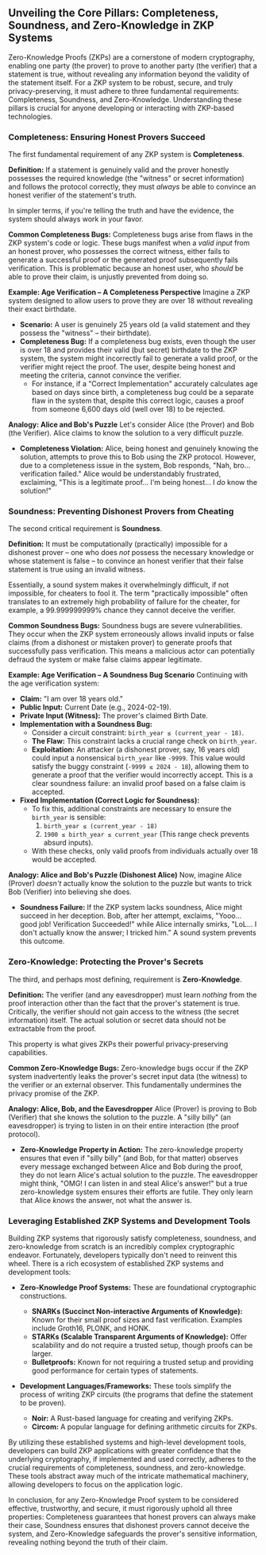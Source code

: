 ## Unveiling the Core Pillars: Completeness, Soundness, and Zero-Knowledge in ZKP Systems

Zero-Knowledge Proofs (ZKPs) are a cornerstone of modern cryptography, enabling one party (the prover) to prove to another party (the verifier) that a statement is true, without revealing any information beyond the validity of the statement itself. For a ZKP system to be robust, secure, and truly privacy-preserving, it must adhere to three fundamental requirements: Completeness, Soundness, and Zero-Knowledge. Understanding these pillars is crucial for anyone developing or interacting with ZKP-based technologies.

### Completeness: Ensuring Honest Provers Succeed

The first fundamental requirement of any ZKP system is **Completeness**.

**Definition:** If a statement is genuinely valid and the prover honestly possesses the required knowledge (the "witness" or secret information) and follows the protocol correctly, they must *always* be able to convince an honest verifier of the statement's truth.

In simpler terms, if you're telling the truth and have the evidence, the system should always work in your favor.

**Common Completeness Bugs:**
Completeness bugs arise from flaws in the ZKP system's code or logic. These bugs manifest when a *valid input* from an honest prover, who possesses the correct witness, either fails to generate a successful proof or the generated proof subsequently fails verification. This is problematic because an honest user, who *should* be able to prove their claim, is unjustly prevented from doing so.

**Example: Age Verification – A Completeness Perspective**
Imagine a ZKP system designed to allow users to prove they are over 18 without revealing their exact birthdate.
*   **Scenario:** A user is genuinely 25 years old (a valid statement and they possess the "witness" – their birthdate).
*   **Completeness Bug:** If a completeness bug exists, even though the user is over 18 and provides their valid (but secret) birthdate to the ZKP system, the system might incorrectly fail to generate a valid proof, or the verifier might reject the proof. The user, despite being honest and meeting the criteria, cannot convince the verifier.
    *   For instance, if a "Correct Implementation" accurately calculates age based on days since birth, a completeness bug could be a separate flaw in the system that, despite this correct logic, causes a proof from someone 6,600 days old (well over 18) to be rejected.

**Analogy: Alice and Bob's Puzzle**
Let's consider Alice (the Prover) and Bob (the Verifier). Alice claims to know the solution to a very difficult puzzle.
*   **Completeness Violation:** Alice, being honest and genuinely knowing the solution, attempts to prove this to Bob using the ZKP protocol. However, due to a completeness issue in the system, Bob responds, "Nah, bro... verification failed." Alice would be understandably frustrated, exclaiming, "This is a legitimate proof... I'm being honest... I *do* know the solution!"

### Soundness: Preventing Dishonest Provers from Cheating

The second critical requirement is **Soundness**.

**Definition:** It must be computationally (practically) impossible for a dishonest prover – one who does *not* possess the necessary knowledge or whose statement is false – to convince an honest verifier that their false statement is true using an invalid witness.

Essentially, a sound system makes it overwhelmingly difficult, if not impossible, for cheaters to fool it. The term "practically impossible" often translates to an extremely high probability of failure for the cheater, for example, a 99.999999999% chance they cannot deceive the verifier.

**Common Soundness Bugs:**
Soundness bugs are severe vulnerabilities. They occur when the ZKP system erroneously allows invalid inputs or false claims (from a dishonest or mistaken prover) to generate proofs that successfully pass verification. This means a malicious actor can potentially defraud the system or make false claims appear legitimate.

**Example: Age Verification – A Soundness Bug Scenario**
Continuing with the age verification system:
*   **Claim:** "I am over 18 years old."
*   **Public Input:** Current Date (e.g., 2024-02-19).
*   **Private Input (Witness):** The prover's claimed Birth Date.
*   **Implementation with a Soundness Bug:**
    *   Consider a circuit constraint: `birth_year ≤ (current_year - 18)`.
    *   **The Flaw:** This constraint lacks a crucial range check on `birth_year`.
    *   **Exploitation:** An attacker (a dishonest prover, say, 16 years old) could input a nonsensical `birth_year` like `-9999`. This value would satisfy the buggy constraint (`-9999 ≤ 2024 - 18`), allowing them to generate a proof that the verifier would incorrectly accept. This is a clear soundness failure: an invalid proof based on a false claim is accepted.
*   **Fixed Implementation (Correct Logic for Soundness):**
    *   To fix this, additional constraints are necessary to ensure the `birth_year` is sensible:
        1.  `birth_year ≤ (current_year - 18)`
        2.  `1900 ≤ birth_year ≤ current_year` (This range check prevents absurd inputs).
    *   With these checks, only valid proofs from individuals actually over 18 would be accepted.

**Analogy: Alice and Bob's Puzzle (Dishonest Alice)**
Now, imagine Alice (Prover) *doesn't* actually know the solution to the puzzle but wants to trick Bob (Verifier) into believing she does.
*   **Soundness Failure:** If the ZKP system lacks soundness, Alice might succeed in her deception. Bob, after her attempt, exclaims, "Yooo... good job! Verification Succeeded!" while Alice internally smirks, "LoL... I don't actually know the answer; I tricked him." A sound system prevents this outcome.

### Zero-Knowledge: Protecting the Prover's Secrets

The third, and perhaps most defining, requirement is **Zero-Knowledge**.

**Definition:** The verifier (and any eavesdropper) must learn *nothing* from the proof interaction other than the fact that the prover's statement is true. Critically, the verifier should not gain access to the witness (the secret information) itself. The actual solution or secret data should not be extractable from the proof.

This property is what gives ZKPs their powerful privacy-preserving capabilities.

**Common Zero-Knowledge Bugs:**
Zero-knowledge bugs occur if the ZKP system inadvertently leaks the prover's secret input data (the witness) to the verifier or an external observer. This fundamentally undermines the privacy promise of the ZKP.

**Analogy: Alice, Bob, and the Eavesdropper**
Alice (Prover) is proving to Bob (Verifier) that she knows the solution to the puzzle. A "silly billy" (an eavesdropper) is trying to listen in on their entire interaction (the proof protocol).
*   **Zero-Knowledge Property in Action:** The zero-knowledge property ensures that even if "silly billy" (and Bob, for that matter) observes every message exchanged between Alice and Bob during the proof, they do not learn Alice's actual solution to the puzzle. The eavesdropper might think, "OMG! I can listen in and steal Alice's answer!" but a true zero-knowledge system ensures their efforts are futile. They only learn that Alice *knows* the answer, not what the answer is.

### Leveraging Established ZKP Systems and Development Tools

Building ZKP systems that rigorously satisfy completeness, soundness, and zero-knowledge from scratch is an incredibly complex cryptographic endeavor. Fortunately, developers typically don't need to reinvent this wheel. There is a rich ecosystem of established ZKP systems and development tools:

*   **Zero-Knowledge Proof Systems:** These are foundational cryptographic constructions.
    *   **SNARKs (Succinct Non-interactive Arguments of Knowledge):** Known for their small proof sizes and fast verification. Examples include Groth16, PLONK, and HONK.
    *   **STARKs (Scalable Transparent Arguments of Knowledge):** Offer scalability and do not require a trusted setup, though proofs can be larger.
    *   **Bulletproofs:** Known for not requiring a trusted setup and providing good performance for certain types of statements.

*   **Development Languages/Frameworks:** These tools simplify the process of writing ZKP circuits (the programs that define the statement to be proven).
    *   **Noir:** A Rust-based language for creating and verifying ZKPs.
    *   **Circom:** A popular language for defining arithmetic circuits for ZKPs.

By utilizing these established systems and high-level development tools, developers can build ZKP applications with greater confidence that the underlying cryptography, if implemented and used correctly, adheres to the crucial requirements of completeness, soundness, and zero-knowledge. These tools abstract away much of the intricate mathematical machinery, allowing developers to focus on the application logic.

In conclusion, for any Zero-Knowledge Proof system to be considered effective, trustworthy, and secure, it must rigorously uphold all three properties: Completeness guarantees that honest provers can always make their case, Soundness ensures that dishonest provers cannot deceive the system, and Zero-Knowledge safeguards the prover's sensitive information, revealing nothing beyond the truth of their claim.